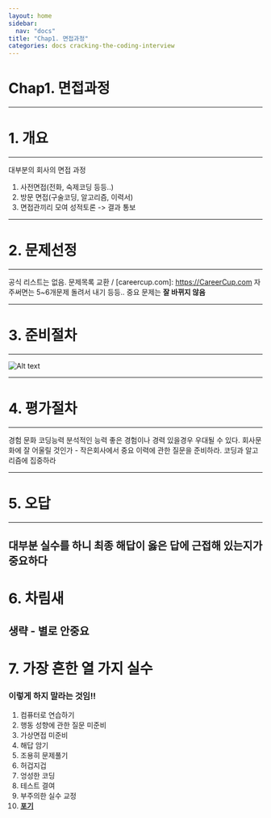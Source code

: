 ```yaml
---
layout: home
sidebar:
  nav: "docs"
title: "Chap1. 면접과정"
categories: docs cracking-the-coding-interview
---
```


Chap1. 면접과정
=============
--------------
# 1. 개요
-------------
대부분의 회사의 면접 과정 
1. 사전면접(전화, 숙제코딩 등등..)
2. 방문 면접(구술코딩, 알고리즘, 이력서)
3. 면접관끼리 모여 성적토론 -> 결과 통보

--------------
# 2. 문제선정
--------------
공식 리스트는 없음.
문제목록 교환 / [careercup.com]: https://CareerCup.com
자주써면는 5~6개문제 돌려서 내기 등등..
중요 문제는 **잘 바뀌지 않음**

-----------
# 3. 준비절차
----------
![Alt text](http://www.insightbook.co.kr/wp-content/uploads/2017/08/blog-total.jpg)


-----------
# 4. 평가절차
-------
  경험
  문화
  코딩능력
  분석적인 능력
좋은 경험이나 경력 있을경우 우대될 수 있다.
회사문화에 잘 어울릴 것인가 - 작은회사에서 중요
이력에 관한 질문을 준비하라.
코딩과 알고리즘에 집중하라

------
# 5. 오답
-------
대부분 실수를 하니 최종 해답이 **옳은 답**에 근접해 있는지가 중요하다
-----
# 6. 차림새
생략 - 별로 안중요
-----
# 7. 가장 흔한 열 가지 실수
### **이렇게 하지 말라는 것임!!**
  1. 컴퓨터로 연습하기
  2. 행동 성향에 관한 질문 미준비
  3. 가상면접 미준비
  4. 해답 암기
  5. 조용히 문제풀기
  6. 허겁지겁
  7. 엉성한 코딩
  8. 테스트 결여
  9. 부주의한 실수 교정
  10. <u>**포기**</u>

